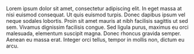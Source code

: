 Lorem ipsum dolor sit amet, consectetur adipiscing elit. In eget massa at nisi euismod consequat. Ut quis euismod turpis. Donec dapibus ipsum vel neque sodales lobortis. Proin sit amet mauris at nibh facilisis sagittis ut sed sem. Vivamus dignissim facilisis congue. Sed ligula purus, maximus eu orci malesuada, elementum suscipit magna. Donec rhoncus gravida semper. Aenean eu massa erat. Integer orci tellus, tempor in mollis non, dictum eu arcu.